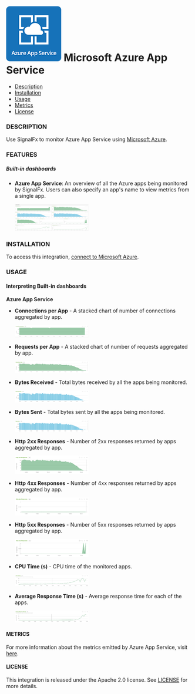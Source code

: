 # ![](./img/integrations_azureappservice.png) Microsoft Azure App Service

- [Description](#description)
- [Installation](#installation)
- [Usage](#usage)
- [Metrics](#metrics)
- [License](#license)

### DESCRIPTION

Use SignalFx to monitor Azure App Service using [Microsoft Azure](https://github.com/signalfx/integrations/tree/master/azure)[](sfx_link:azure).

### FEATURES

##### Built-in dashboards

- **Azure App Service**: An overview of all the Azure apps being monitored by SignalFx. Users can also specify an app's name to view metrics from a single app.

  [<img src='./img/app.service.png' width=200px>](./img/app.service.png)

### INSTALLATION

To access this integration, [connect to Microsoft Azure](https://docs.signalfx.com/en/latest/integrations/azure-info.html#connect-to-azure)[](sfx_link:azure).

### USAGE

#### Interpreting Built-in dashboards

**Azure App Service**

- **Connections per App** - A stacked chart of number of connections aggregated by app.

  [<img src='./img/connections.png' width=200px>](./img/connections.png)

- **Requests per App** - A stacked chart of number of requests aggregated by app.

  [<img src='./img/requests.png' width=200px>](./img/requests.png)

- **Bytes Received** - Total bytes received by all the apps being monitored.

  [<img src='./img/bytes.received.png' width=200px>](./img/bytes.received.png)

- **Bytes Sent** - Total bytes sent by all the apps being monitored.

  [<img src='./img/bytes.sent.png' width=200px>](./img/bytes.sent.png)

- **Http 2xx Responses** - Number of 2xx responses returned by apps aggregated by app.

  [<img src='./img/http.2xx.png' width=200px>](./img/http.2xx.png)

- **Http 4xx Responses** - Number of 4xx responses returned by apps aggregated by app.

  [<img src='./img/http.4xx.png' width=200px>](./img/http.2xx.png)

- **Http 5xx Responses** - Number of 5xx responses returned by apps aggregated by app.

  [<img src='./img/http.5xx.png' width=200px>](./img/http.5xx.png)

- **CPU Time (s)** - CPU time of the monitored apps.

  [<img src='./img/cpu.png' width=200px>](./img/cpu.png)

- **Average Response Time (s)** - Average response time for each of the apps.

  [<img src='./img/response.time.png' width=200px>](./img/response.time.png)

#### METRICS

For more information about the metrics emitted by Azure App Service, visit <a target="_blank" href="https://docs.microsoft.com/en-us/azure/monitoring-and-diagnostics/monitoring-supported-metrics#microsoftwebsites-excluding-functions">here</a>.

#### LICENSE

This integration is released under the Apache 2.0 license. See [LICENSE](./LICENSE) for more details.
